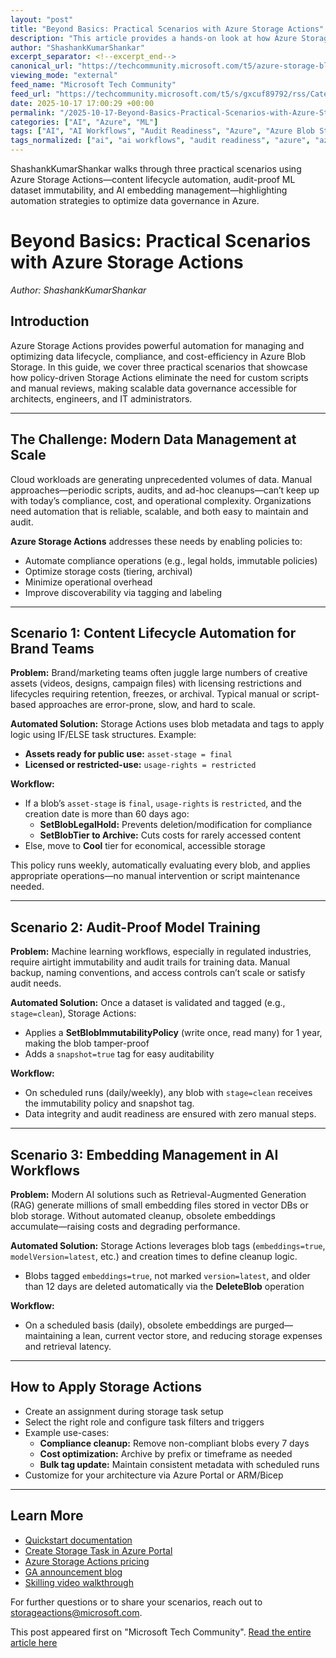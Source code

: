 ```yaml
---
layout: "post"
title: "Beyond Basics: Practical Scenarios with Azure Storage Actions"
description: "This article provides a hands-on look at how Azure Storage Actions can automate data governance, optimize costs, and improve compliance in real-world cloud deployments. Through three detailed scenarios—content lifecycle automation, audit-proof model training with immutability, and efficient management of AI-generated embeddings—readers will learn how to use Storage Actions to replace manual scripts and error-prone workflows with policy-driven automation in Azure. The post also shares step-by-step operational patterns, practical policy definitions, and links to further resources for getting started."
author: "ShashankKumarShankar"
excerpt_separator: <!--excerpt_end-->
canonical_url: "https://techcommunity.microsoft.com/t5/azure-storage-blog/beyond-basics-practical-scenarios-with-azure-storage-actions/ba-p/4447151"
viewing_mode: "external"
feed_name: "Microsoft Tech Community"
feed_url: "https://techcommunity.microsoft.com/t5/s/gxcuf89792/rss/Category?category.id=Azure"
date: 2025-10-17 17:00:29 +00:00
permalink: "/2025-10-17-Beyond-Basics-Practical-Scenarios-with-Azure-Storage-Actions.html"
categories: ["AI", "Azure", "ML"]
tags: ["AI", "AI Workflows", "Audit Readiness", "Azure", "Azure Blob Storage", "Azure Storage Actions", "Blob Tags", "Blob Tiering", "Cloud Automation", "Community", "Compliance", "Content Archiving", "Cost Management", "Data Governance", "Data Lifecycle", "Data Retention", "Immutability", "ML", "ML Data Pipelines", "Operational Optimization", "Policy Based Management", "Retrieval Augmented Generation"]
tags_normalized: ["ai", "ai workflows", "audit readiness", "azure", "azure blob storage", "azure storage actions", "blob tags", "blob tiering", "cloud automation", "community", "compliance", "content archiving", "cost management", "data governance", "data lifecycle", "data retention", "immutability", "ml", "ml data pipelines", "operational optimization", "policy based management", "retrieval augmented generation"]
---
```


ShashankKumarShankar walks through three practical scenarios using Azure Storage Actions—content lifecycle automation, audit-proof ML dataset immutability, and AI embedding management—highlighting automation strategies to optimize data governance in Azure.<!--excerpt_end-->

# Beyond Basics: Practical Scenarios with Azure Storage Actions

*Author: ShashankKumarShankar*

## Introduction

Azure Storage Actions provides powerful automation for managing and optimizing data lifecycle, compliance, and cost-efficiency in Azure Blob Storage. In this guide, we cover three practical scenarios that showcase how policy-driven Storage Actions eliminate the need for custom scripts and manual reviews, making scalable data governance accessible for architects, engineers, and IT administrators.

---

## The Challenge: Modern Data Management at Scale

Cloud workloads are generating unprecedented volumes of data. Manual approaches—periodic scripts, audits, and ad-hoc cleanups—can’t keep up with today’s compliance, cost, and operational complexity. Organizations need automation that is reliable, scalable, and both easy to maintain and audit.

**Azure Storage Actions** addresses these needs by enabling policies to:

- Automate compliance operations (e.g., legal holds, immutable policies)
- Optimize storage costs (tiering, archival)
- Minimize operational overhead
- Improve discoverability via tagging and labeling

---

## Scenario 1: Content Lifecycle Automation for Brand Teams

**Problem:**
Brand/marketing teams often juggle large numbers of creative assets (videos, designs, campaign files) with licensing restrictions and lifecycles requiring retention, freezes, or archival. Typical manual or script-based approaches are error-prone, slow, and hard to scale.

**Automated Solution:**
Storage Actions uses blob metadata and tags to apply logic using IF/ELSE task structures. Example:

- **Assets ready for public use:** `asset-stage = final`
- **Licensed or restricted-use:** `usage-rights = restricted`

**Workflow:**

- If a blob’s `asset-stage` is `final`, `usage-rights` is `restricted`, and the creation date is more than 60 days ago:
  - **SetBlobLegalHold:** Prevents deletion/modification for compliance
  - **SetBlobTier to Archive:** Cuts costs for rarely accessed content
- Else, move to **Cool** tier for economical, accessible storage

This policy runs weekly, automatically evaluating every blob, and applies appropriate operations—no manual intervention or script maintenance needed.

---

## Scenario 2: Audit-Proof Model Training

**Problem:**
Machine learning workflows, especially in regulated industries, require airtight immutability and audit trails for training data. Manual backup, naming conventions, and access controls can’t scale or satisfy audit needs.

**Automated Solution:**
Once a dataset is validated and tagged (e.g., `stage=clean`), Storage Actions:

- Applies a **SetBlobImmutabilityPolicy** (write once, read many) for 1 year, making the blob tamper-proof
- Adds a `snapshot=true` tag for easy auditability

**Workflow:**

- On scheduled runs (daily/weekly), any blob with `stage=clean` receives the immutability policy and snapshot tag.
- Data integrity and audit readiness are ensured with zero manual steps.

---

## Scenario 3: Embedding Management in AI Workflows

**Problem:**
Modern AI solutions such as Retrieval-Augmented Generation (RAG) generate millions of small embedding files stored in vector DBs or blob storage. Without automated cleanup, obsolete embeddings accumulate—raising costs and degrading performance.

**Automated Solution:**
Storage Actions leverages blob tags (`embeddings=true`, `modelVersion=latest`, etc.) and creation times to define cleanup logic.

- Blobs tagged `embeddings=true`, not marked `version=latest`, and older than 12 days are deleted automatically via the **DeleteBlob** operation

**Workflow:**

- On a scheduled basis (daily), obsolete embeddings are purged—maintaining a lean, current vector store, and reducing storage expenses and retrieval latency.

---

## How to Apply Storage Actions

- Create an assignment during storage task setup
- Select the right role and configure task filters and triggers
- Example use-cases:
  - **Compliance cleanup:** Remove non-compliant blobs every 7 days
  - **Cost optimization:** Archive by prefix or timeframe as needed
  - **Bulk tag update:** Maintain consistent metadata with scheduled runs
- Customize for your architecture via Azure Portal or ARM/Bicep

---

## Learn More

- [Quickstart documentation](https://learn.microsoft.com/en-us/azure/storage-actions/storage-tasks/storage-task-quickstart-portal)
- [Create Storage Task in Azure Portal](https://portal.azure.com/#create/Microsoft.StorageTask)
- [Azure Storage Actions pricing](https://azure.microsoft.com/en-us/pricing/details/storage-actions/#pricing)
- [GA announcement blog](https://azure.microsoft.com/en-us/blog/unlock-seamless-data-management-with-azure-storage-actions-now-generally-available/)
- [Skilling video walkthrough](https://www.youtube.com/watch?v=CNdMFhdiNo8)

For further questions or to share your scenarios, reach out to storageactions@microsoft.com.

This post appeared first on "Microsoft Tech Community". [Read the entire article here](https://techcommunity.microsoft.com/t5/azure-storage-blog/beyond-basics-practical-scenarios-with-azure-storage-actions/ba-p/4447151)
